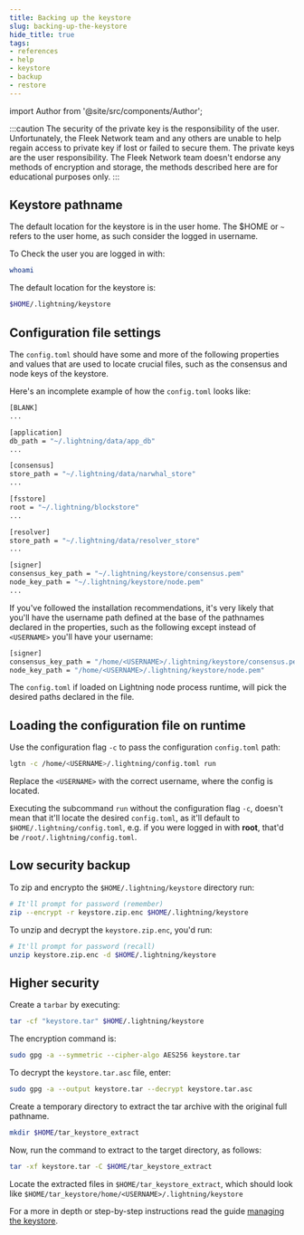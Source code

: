 ```yaml
---
title: Backing up the keystore
slug: backing-up-the-keystore
hide_title: true
tags:
- references
- help
- keystore
- backup
- restore
---
```


import Author from '@site/src/components/Author';

:::caution
The security of the private key is the responsibility of the user. Unfortunately, the Fleek Network team and any others are unable to help regain access to private key if lost or failed to secure them. The private keys are the user responsibility. The Fleek Network team doesn't endorse any methods of encryption and storage, the methods described here are for educational purposes only.
:::

## Keystore pathname

The default location for the keystore is in the user home. The $HOME or `~` refers to the user home, as such consider the logged in username.

To Check the user you are logged in with:

```sh
whoami
```

The default location for the keystore is:

```sh
$HOME/.lightning/keystore
```

## Configuration file settings

The `config.toml` should have some and more of the following properties and values that are used to locate crucial files, such as the consensus and node keys of the keystore.

Here's an incomplete example of how the `config.toml` looks like:

```sh
[BLANK]
...

[application]
db_path = "~/.lightning/data/app_db"
...

[consensus]
store_path = "~/.lightning/data/narwhal_store"
...

[fsstore]
root = "~/.lightning/blockstore"
...

[resolver]
store_path = "~/.lightning/data/resolver_store"
...

[signer]
consensus_key_path = "~/.lightning/keystore/consensus.pem"
node_key_path = "~/.lightning/keystore/node.pem"
...
```

If you've followed the installation recommendations, it's very likely that you'll have the username path defined at the base of the pathnames declared in the properties, such as the following except instead of `<USERNAME>` you'll have your username:

```sh
[signer]
consensus_key_path = "/home/<USERNAME>/.lightning/keystore/consensus.pem"
node_key_path = "/home/<USERNAME>/.lightning/keystore/node.pem"
```

The `config.toml` if loaded on Lightning node process runtime, will pick the desired paths declared in the file.

## Loading the configuration file on runtime

Use the configuration flag `-c` to pass the configuration `config.toml` path:

```sh
lgtn -c /home/<USERNAME>/.lightning/config.toml run
```

Replace the `<USERNAME>` with the correct username, where the config is located.

Executing the subcommand `run` without the configuration flag `-c`, doesn't mean that it'll locate the desired `config.toml`, as it'll default to `$HOME/.lightning/config.toml`, e.g. if you were logged in with **root**, that'd be `/root/.lightning/config.toml`.

## Low security backup

To zip and encrypto the `$HOME/.lightning/keystore` directory run:

```sh
# It'll prompt for password (remember)
zip --encrypt -r keystore.zip.enc $HOME/.lightning/keystore
```

To unzip and decrypt the `keystore.zip.enc`, you'd run:

```sh
# It'll prompt for password (recall)
unzip keystore.zip.enc -d $HOME/.lightning/keystore
```

## Higher security

Create a `tarbar` by executing:

```sh
tar -cf "keystore.tar" $HOME/.lightning/keystore
```

The encryption command is:

```sh
sudo gpg -a --symmetric --cipher-algo AES256 keystore.tar
```

To decrypt the `keystore.tar.asc` file, enter:

```sh
sudo gpg -a --output keystore.tar --decrypt keystore.tar.asc
```

Create a temporary directory to extract the tar archive with the original full pathname.

```sh
mkdir $HOME/tar_keystore_extract
```

Now, run the command to extract to the target directory, as follows:

```sh
tar -xf keystore.tar -C $HOME/tar_keystore_extract
```

Locate the extracted files in `$HOME/tar_keystore_extract`, which should look like `$HOME/tar_keystore/home/<USERNAME>/.lightning/keystore`

For a more in depth or step-by-step instructions read the guide [managing the keystore](/guides/Node%20Operators/managing-the-keystore).

<Author
    name="Helder Oliveira"
    image="https://github.com/heldrida.png"
    title="Software Developer + DX"
    url="https://github.com/heldrida"
/>
